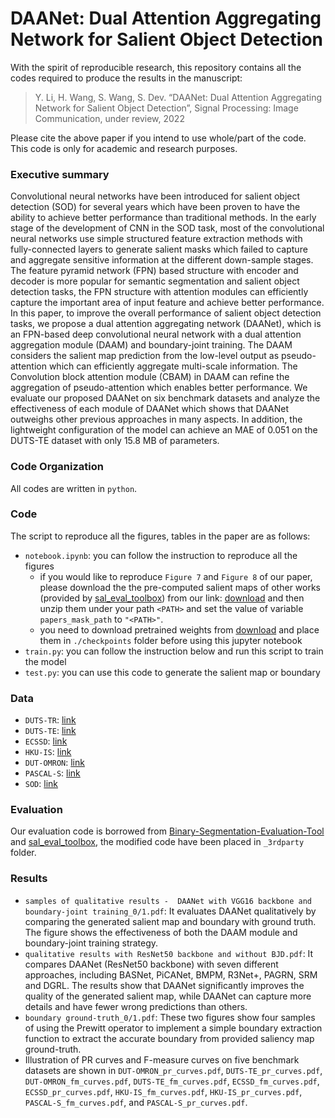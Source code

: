 # DAANet: Dual Attention Aggregating Network for Salient Object Detection

With the spirit of reproducible research, this repository contains all the codes required to produce the results in the manuscript: 

> Y. Li, H. Wang, S. Wang, S. Dev. “DAANet: Dual Attention Aggregating Network for Salient Object Detection”, Signal Processing: Image Communication, under review, 2022

Please cite the above paper if you intend to use whole/part of the code. This code is only for academic and research purposes.


### Executive summary
Convolutional neural networks have been introduced for salient object detection (SOD) for several years which have been proven to have the ability to achieve better performance than traditional methods. In the early stage of the development of CNN in the SOD task, most of the convolutional neural networks use simple structured feature extraction methods with fully-connected layers to generate salient masks which failed to capture and aggregate sensitive information at the different down-sample stages. The feature pyramid network (FPN) based structure with encoder and decoder is more popular for semantic segmentation and salient object detection tasks, the FPN structure with attention modules can efficiently capture the important area of input feature and achieve better performance. In this paper, to improve the overall performance of salient object detection tasks, we propose a dual attention aggregating network (DAANet), which is an FPN-based deep convolutional neural network with a dual attention aggregation module (DAAM) and boundary-joint training. The DAAM considers the salient map prediction from the low-level output as pseudo-attention which can efficiently aggregate multi-scale information.  The Convolution block attention module (CBAM) in DAAM can refine the aggregation of pseudo-attention which enables better performance.  We evaluate our proposed DAANet on six benchmark datasets and analyze the effectiveness of each module of DAANet which shows that DAANet outweighs other previous approaches in many aspects. In addition, the lightweight configuration of the model can achieve an MAE of 0.051 on the DUTS-TE dataset with only 15.8 MB of parameters.

### Code Organization
All codes are written in `python`. 

### Code 
The script to reproduce all the figures, tables in the paper are as follows:
+ `notebook.ipynb`: you can follow the instruction to reproduce all the figures
    - if you would like to reproduce `Figure 7` and `Figure 8` of our paper, please download the the pre-computed salient maps of other works (provided by [sal_eval_toolbox](https://github.com/ArcherFMY/sal_eval_toolbox)) from our link: [download](https://pan.baidu.com/s/1p0K0K7D6ljC3DmFS8irAjA?pwd=f7b2) and then unzip them under your path `<PATH>` and set the value of variable `papers_mask_path` to `"<PATH>"`.
    - you need to download pretrained weights from [download](https://pan.baidu.com/s/1nz-riMtb9VW2fpIEK0uqXw?pwd=j5r3) and place them in `./checkpoints` folder before using this jupyter notebook
+ `train.py`: you can follow the instruction below and run this script to train the model
+ `test.py`: you can use this code to generate the salient map or boundary

### Data

+ `DUTS-TR`: [link](http://saliencydetection.net/duts/)
+ `DUTS-TE`: [link](http://saliencydetection.net/duts/)
+ `ECSSD`: [link](http://www.cse.cuhk.edu.hk/leojia/projects/hsaliency/dataset.html)
+ `HKU-IS`: [link](https://i.cs.hku.hk/~gbli/deep_saliency.html)
+ `DUT-OMRON`: [link](http://saliencydetection.net/dut-omron/)
+ `PASCAL-S`: [link](http://cbi.gatech.edu/salobj/#download)
+ `SOD`: [link](http://cs-people.bu.edu/jmzhang/sos.html)

### Evaluation

Our evaluation code is borrowed from [Binary-Segmentation-Evaluation-Tool](https://github.com/xuebinqin/Binary-Segmentation-Evaluation-Tool) and [sal_eval_toolbox](https://github.com/ArcherFMY/sal_eval_toolbox), the modified code have been placed in `_3rdparty` folder.

### Results 

+ `samples of qualitative results -  DAANet with VGG16 backbone and boundary-joint training_0/1.pdf`: It evaluates DAANet qualitatively by comparing the generated salient map and boundary with ground truth. The figure shows the effectiveness of both the DAAM module and boundary-joint training strategy.
+ `qualitative results with ResNet50 backbone and without BJD.pdf`: It compares DAANet (ResNet50 backbone) with seven different approaches, including BASNet, PiCANet, BMPM, R3Net+, PAGRN, SRM and DGRL. The results show that DAANet significantly improves the quality of the generated salient map, while DAANet can capture more details and have fewer wrong predictions than others.
+ `boundary ground-truth_0/1.pdf`: These two figures show four samples of using the Prewitt operator to implement a simple boundary extraction function to extract the accurate boundary from provided saliency map ground-truth.
+ Illustration of PR curves and F-measure curves on five benchmark datasets are shown in `DUT-OMRON_pr_curves.pdf`, `DUTS-TE_pr_curves.pdf`, `DUT-OMRON_fm_curves.pdf`, `DUTS-TE_fm_curves.pdf`, `ECSSD_fm_curves.pdf`, `ECSSD_pr_curves.pdf`, `HKU-IS_fm_curves.pdf`, `HKU-IS_pr_curves.pdf`, `PASCAL-S_fm_curves.pdf`, and `PASCAL-S_pr_curves.pdf`.
